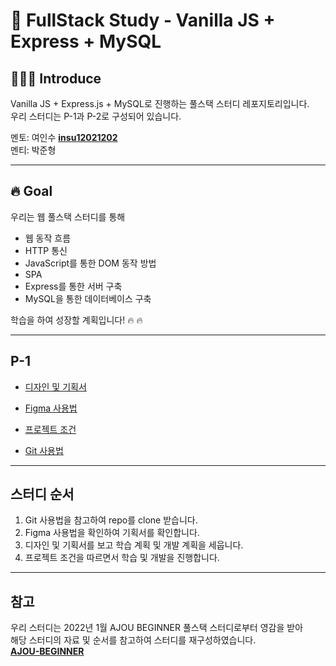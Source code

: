 # 🤗 FullStack Study - Vanilla JS + Express + MySQL 

## 🧑🏻‍💻 Introduce

Vanilla JS + Express.js + MySQL로 진행하는 풀스택 스터디 레포지토리입니다. <br/>
우리 스터디는 P-1과 P-2로 구성되어 있습니다. <br/>

멘토: 여인수 **[insu12021202](https://github.com/insu12021202)**  <br/>
멘티: 박준형 

---

## 🔥 Goal

우리는 웹 풀스택 스터디를 통해

- 웹 동작 흐름
- HTTP 통신
- JavaScript를 통한 DOM 동작 방법
- SPA
- Express를 통한 서버 구축
- MySQL을 통한 데이터베이스 구축

학습을 하여 성장할 계획입니다! 🔥 🔥

---

## P-1

- [디자인 및 기획서](https://www.figma.com/file/FMcTfiuDucOpEs2j6fh3XL/2022-Ajou-Beginner-Project-1-1?node-id=1%3A2)

- [Figma 사용법](https://slash-amaranthus-65c.notion.site/Figma-c1dead5d929d44498e94641f8058e10d)

- [프로젝트 조건](https://slash-amaranthus-65c.notion.site/P-1-0f22a61c074f4a86a57e01acdb8f3457)

- [Git 사용법](https://github.com/code-squad/codesquad-docs/blob/master/codereview/README.md)

---

## 스터디 순서

1. Git 사용법을 참고하여 repo를 clone 받습니다.
2. Figma 사용법을 확인하여 기획서를 확인합니다.
3. 디자인 및 기획서를 보고 학습 계획 및 개발 계획을 세웁니다.
4. 프로젝트 조건을 따르면서 학습 및 개발을 진행합니다.

---

## 참고
우리 스터디는 2022년 1월 AJOU BEGINNER 풀스택 스터디로부터 영감을 받아 <br>
해당 스터디의 자료 및 순서를 참고하여 스터디를 재구성하였습니다. <br>
**[AJOU-BEGINNER](https://github.com/ckd0325/P-1)**
